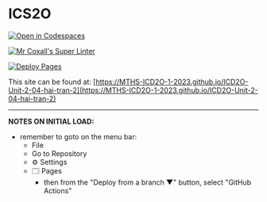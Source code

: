 # ICS2O

[![Open in Codespaces](https://classroom.github.com/assets/launch-codespace-7f7980b617ed060a017424585567c406b6ee15c891e84e1186181d67ecf80aa0.svg)](https://classroom.github.com/open-in-codespaces?assignment_repo_id=14413530)

[![Mr Coxall's Super Linter](https://github.com/MTHS-ICD2O-1-2023/ICD2O-Unit-2-04-hai-tran-2/workflows/Mr%20Coxall's%20Super%20Linter/badge.svg)](https://github.com/MTHS-ICD2O-1-2023/ICD2O-Unit-2-04-hai-tran-2/actions)

[![Deploy Pages](https://github.com/MTHS-ICD2O-1-2023/ICD2O-Unit-2-04-hai-tran-2/workflows/Deploy%20Pages/badge.svg)](https://github.com/MTHS-ICD2O-1-2023/ICD2O-Unit-2-04-hai-tran-2/actions)

This site can be found at: [https://MTHS-ICD2O-1-2023.github.io/ICD2O-Unit-2-04-hai-tran-2](https://MTHS-ICD2O-1-2023.github.io/ICD2O-Unit-2-04-hai-tran-2)

---

**NOTES ON INITIAL LOAD:**
- remember to goto on the menu bar:
  - File
  - Go to Repository
  - ⚙ Settings
  - 🗔 Pages
    - then from the "Deploy from a branch ▼" button, select "GitHub Actions"
